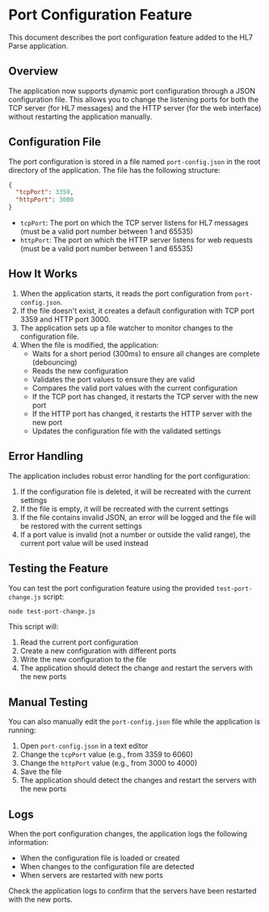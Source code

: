 # Port Configuration Feature

This document describes the port configuration feature added to the HL7 Parse application.

## Overview

The application now supports dynamic port configuration through a JSON configuration file. This allows you to change the listening ports for both the TCP server (for HL7 messages) and the HTTP server (for the web interface) without restarting the application manually.

## Configuration File

The port configuration is stored in a file named `port-config.json` in the root directory of the application. The file has the following structure:

```json
{
  "tcpPort": 3359,
  "httpPort": 3000
}
```

- `tcpPort`: The port on which the TCP server listens for HL7 messages (must be a valid port number between 1 and 65535)
- `httpPort`: The port on which the HTTP server listens for web requests (must be a valid port number between 1 and 65535)

## How It Works

1. When the application starts, it reads the port configuration from `port-config.json`.
2. If the file doesn't exist, it creates a default configuration with TCP port 3359 and HTTP port 3000.
3. The application sets up a file watcher to monitor changes to the configuration file.
4. When the file is modified, the application:
   - Waits for a short period (300ms) to ensure all changes are complete (debouncing)
   - Reads the new configuration
   - Validates the port values to ensure they are valid
   - Compares the valid port values with the current configuration
   - If the TCP port has changed, it restarts the TCP server with the new port
   - If the HTTP port has changed, it restarts the HTTP server with the new port
   - Updates the configuration file with the validated settings

## Error Handling

The application includes robust error handling for the port configuration:

1. If the configuration file is deleted, it will be recreated with the current settings
2. If the file is empty, it will be recreated with the current settings
3. If the file contains invalid JSON, an error will be logged and the file will be restored with the current settings
4. If a port value is invalid (not a number or outside the valid range), the current port value will be used instead

## Testing the Feature

You can test the port configuration feature using the provided `test-port-change.js` script:

```bash
node test-port-change.js
```

This script will:
1. Read the current port configuration
2. Create a new configuration with different ports
3. Write the new configuration to the file
4. The application should detect the change and restart the servers with the new ports

## Manual Testing

You can also manually edit the `port-config.json` file while the application is running:

1. Open `port-config.json` in a text editor
2. Change the `tcpPort` value (e.g., from 3359 to 6060)
3. Change the `httpPort` value (e.g., from 3000 to 4000)
4. Save the file
5. The application should detect the changes and restart the servers with the new ports

## Logs

When the port configuration changes, the application logs the following information:
- When the configuration file is loaded or created
- When changes to the configuration file are detected
- When servers are restarted with new ports

Check the application logs to confirm that the servers have been restarted with the new ports.
